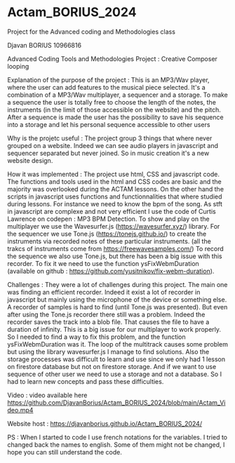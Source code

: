 # Actam_BORIUS_2024
Project for the Advanced coding and Methodologies class

Djavan BORIUS 10966816

Advanced Coding Tools and Methodologies Project :
Creative Composer looping

Explanation of the purpose of the project :
This is an MP3/Wav player, where the user can add features to the musical piece selected.
It's a combination of a MP3/Wav multiplayer, a sequencer and a storage.
To make a sequence the user is totally free to choose the length of the notes,
the instruments (in the limit of those accessible on the website) and the pitch.
After a sequence is made the user has the possibility to save his sequence into a storage
and let his personal sequence accessible to other users 

Why is the projetc useful :
The project group 3 things that where never grouped on a website.
Indeed we can see audio players in javascript and sequencer separated but never joined.
So in music creation it's a new website design.

How it was implemented : 
The project use html, CSS and javascript code.
The functions and tools used in the html and CSS codes are basic and the majority was
overlooked during the ACTAM lessons.
On the other hand the scripts in javascript uses functions and functionnalities that 
where studied during lessons. 
For instance we need to know the bpm of the song. As stft in javascript are complexe and
not very efficient I use the code of Curtis Lawrence on codepen : MP3 BPM Detection.
To show and play on the multiplayer we use the Wavesurfer.js (https://wavesurfer.xyz/) library.
For the sequencer we use Tone.js (https://tonejs.github.io/) to create the instruments via recorded notes of these
particular instruments. (all the trakcs of instruments come from https://freewavesamples.com/)
To record the sequence we also use Tone.js, but there has been a big issue with this recorder.
To fix it we need to use the function ysFixWebmDuration (available on github :
https://github.com/yusitnikov/fix-webm-duration).

Challenges :
They were a lot of challenges during this project. 
The main one was finding an efficient recorder. Indeed it exist a lot of recorder in javascript
but mainly using the microphone of the device or something else. A recorder of samples is 
hard to find (until Tone.js was presented). But even after using the Tone.js recorder there 
still was a problem. Indeed the recorder saves the track into a blob file. That causes 
the file to have a duration of infinity. This is a big issue for our multiplayer to work 
properly. So I needed to find a way to fix this problem, and the function ysFixWebmDuration
was it. 
The loop of the multitrack causes some problem but using the library wavesurfer.js I manage 
to find solutions.
Also the storage processes was difficult to learn and use since we only had 1 lesson on 
firestore database but not on firestore storage. And if we want to use sequence of other
user we need to use a storage and not a database. So I had to learn new concepts and
pass these difficulties. 

Video :
video available here https://github.com/DjavanBorius/Actam_BORIUS_2024/blob/main/Actam_Video.mp4 

Website host :
https://djavanborius.github.io/Actam_BORIUS_2024/

PS :
When I started to code I use french notations for the variables. I tried to changed back the names to english.
Some of them might not be changed, I hope you can still understand the code. 
